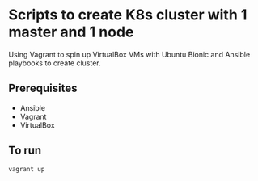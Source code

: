 # Scripts to create K8s cluster with 1 master and 1 node

Using Vagrant to spin up VirtualBox VMs with Ubuntu Bionic and Ansible playbooks to create cluster.

## Prerequisites

- Ansible
- Vagrant
- VirtualBox

## To run
```bash
vagrant up
```
